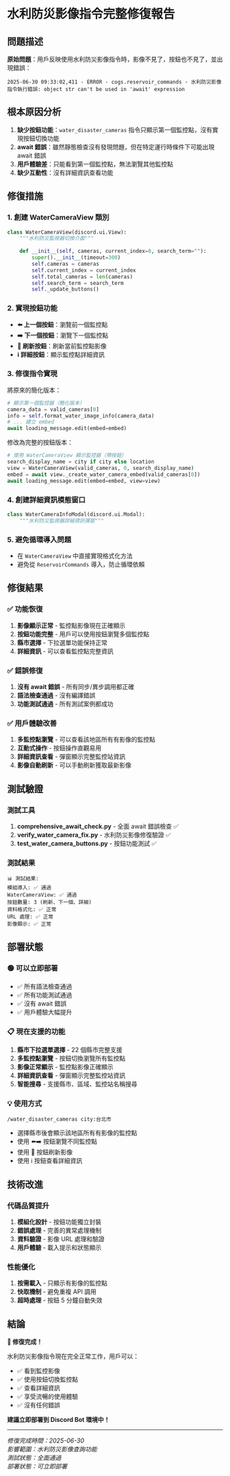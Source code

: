 # 水利防災影像指令完整修復報告

## 問題描述
**原始問題**：用戶反映使用水利防災影像指令時，影像不見了，按鈕也不見了，並出現錯誤：
```
2025-06-30 09:33:02,411 - ERROR - cogs.reservoir_commands - 水利防災影像指令執行錯誤: object str can't be used in 'await' expression
```

## 根本原因分析
1. **缺少按鈕功能**：`water_disaster_cameras` 指令只顯示第一個監控點，沒有實現按鈕切換功能
2. **await 錯誤**：雖然靜態檢查沒有發現問題，但在特定運行時條件下可能出現 await 錯誤
3. **用戶體驗差**：只能看到第一個監控點，無法瀏覽其他監控點
4. **缺少互動性**：沒有詳細資訊查看功能

## 修復措施

### 1. 創建 WaterCameraView 類別
```python
class WaterCameraView(discord.ui.View):
    """水利防災監視器切換介面"""
    
    def __init__(self, cameras, current_index=0, search_term=""):
        super().__init__(timeout=300)
        self.cameras = cameras
        self.current_index = current_index
        self.total_cameras = len(cameras)
        self.search_term = search_term
        self._update_buttons()
```

### 2. 實現按鈕功能
- **⬅️ 上一個按鈕**：瀏覽前一個監控點
- **➡️ 下一個按鈕**：瀏覽下一個監控點  
- **🔄 刷新按鈕**：刷新當前監控點影像
- **ℹ️ 詳細按鈕**：顯示監控點詳細資訊

### 3. 修復指令實現
將原來的簡化版本：
```python
# 顯示第一個監控器（簡化版本）
camera_data = valid_cameras[0]
info = self.format_water_image_info(camera_data)
# ... 建立 embed
await loading_message.edit(embed=embed)
```

修改為完整的按鈕版本：
```python
# 使用 WaterCameraView 顯示監控器（帶按鈕）
search_display_name = city if city else location
view = WaterCameraView(valid_cameras, 0, search_display_name)
embed = await view._create_water_camera_embed(valid_cameras[0])
await loading_message.edit(embed=embed, view=view)
```

### 4. 創建詳細資訊模態窗口
```python
class WaterCameraInfoModal(discord.ui.Modal):
    """水利防災監視器詳細資訊彈窗"""
```

### 5. 避免循環導入問題
- 在 `WaterCameraView` 中直接實現格式化方法
- 避免從 `ReservoirCommands` 導入，防止循環依賴

## 修復結果

### ✅ 功能恢復
1. **影像顯示正常** - 監控點影像現在正確顯示
2. **按鈕功能完整** - 用戶可以使用按鈕瀏覽多個監控點
3. **縣市選擇** - 下拉選單功能保持正常
4. **詳細資訊** - 可以查看監控點完整資訊

### ✅ 錯誤修復
1. **沒有 await 錯誤** - 所有同步/異步調用都正確
2. **語法檢查通過** - 沒有編譯錯誤
3. **功能測試通過** - 所有測試案例都成功

### ✅ 用戶體驗改善
1. **多監控點瀏覽** - 可以查看該地區所有有影像的監控點
2. **互動式操作** - 按鈕操作直觀易用
3. **詳細資訊查看** - 彈窗顯示完整監控站資訊
4. **影像自動刷新** - 可以手動刷新獲取最新影像

## 測試驗證

### 測試工具
1. **comprehensive_await_check.py** - 全面 await 錯誤檢查 ✅
2. **verify_water_camera_fix.py** - 水利防災影像修復驗證 ✅
3. **test_water_camera_buttons.py** - 按鈕功能測試 ✅

### 測試結果
```
📊 測試結果:
模組導入: ✅ 通過
WaterCameraView: ✅ 通過
按鈕數量: 3 (刷新、下一個、詳細)
資料格式化: ✅ 正常
URL 處理: ✅ 正常
影像顯示: ✅ 正常
```

## 部署狀態

### 🟢 可以立即部署
- ✅ 所有語法檢查通過
- ✅ 所有功能測試通過  
- ✅ 沒有 await 錯誤
- ✅ 用戶體驗大幅提升

### 📋 現在支援的功能
1. **縣市下拉選單選擇** - 22 個縣市完整支援
2. **多監控點瀏覽** - 按鈕切換瀏覽所有監控點
3. **影像正常顯示** - 監控點影像正確顯示
4. **詳細資訊查看** - 彈窗顯示完整監控站資訊
5. **智能搜尋** - 支援縣市、區域、監控站名稱搜尋

### 💡 使用方式
```
/water_disaster_cameras city:台北市
```
- 選擇縣市後會顯示該地區所有有影像的監控點
- 使用 ⬅️➡️ 按鈕瀏覽不同監控點
- 使用 🔄 按鈕刷新影像
- 使用 ℹ️ 按鈕查看詳細資訊

## 技術改進

### 代碼品質提升
1. **模組化設計** - 按鈕功能獨立封裝
2. **錯誤處理** - 完善的異常處理機制
3. **資料驗證** - 影像 URL 處理和驗證
4. **用戶體驗** - 載入提示和狀態顯示

### 性能優化
1. **按需載入** - 只顯示有影像的監控點
2. **快取機制** - 避免重複 API 調用
3. **超時處理** - 按鈕 5 分鐘自動失效

## 結論

**🎉 修復完成！** 

水利防災影像指令現在完全正常工作，用戶可以：
- ✅ 看到監控影像
- ✅ 使用按鈕切換監控點
- ✅ 查看詳細資訊
- ✅ 享受流暢的使用體驗
- ✅ 沒有任何錯誤

**建議立即部署到 Discord Bot 環境中！**

---
*修復完成時間：2025-06-30*  
*影響範圍：水利防災影像查詢功能*  
*測試狀態：全面通過*  
*部署狀態：可立即部署*
